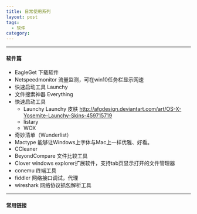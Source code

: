 ```yaml
---
title: 日常使用系列
layout: post
tags:
  - 软件
category: 
---
```

----
#### 软件篇
- EagleGet 下载软件
- Netspeedmonitor 流量监测，可在win10任务栏显示网速
- 快速启动工具 Launchy
- 文件搜索神器 Everything
- 快速启动工具
   * Launchy
Launchy 皮肤 http://afgdesign.deviantart.com/art/OS-X-Yosemite-Launchy-Skins-459715719
   * listary
   * WOX
- 奇妙清单（Wunderlist）
- Mactype  能够让Windows上字体与Mac上一样优雅、好看。
- CCleaner
- BeyondCompare  文件比较工具
- Clover windows explorer扩展软件，支持tab页显示打开的文件管理器
- conemu  终端工具
- fiddler  网络接口调试，代理
- wireshark 网络协议抓包解析工具

----
#### 常用链接
